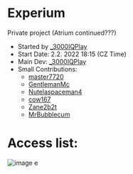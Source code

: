 # Experium
Private project (Atrium continued???) <br />
- Started by [_3000IQPlay](https://github.com/3000IQPlay) <br />
- Start Date: 2.2. 2022 18:15 (CZ Time)
- Main Dev: [_3000IQPlay](https://github.com/3000IQPlay)
- Small Contributions: 
  - [master7720](https://github.com/master7720)
  - [GentlemanMc](https://github.com/GentlemanMC)
  - [Nutelaspaceman4](https://github.com/Nutelaspaceman)
  - [cow167](https://github.com/cow167)
  - [Zane2b2t](https://github.com/Zane2b2t)
  - [MrBubblecum](https://github.com/MrBubblegum)

# Access list:
![image](https://user-images.githubusercontent.com/75604883/192709801-5db90e8f-b1a4-4b43-bf3a-f49bafd437d2.png) e
